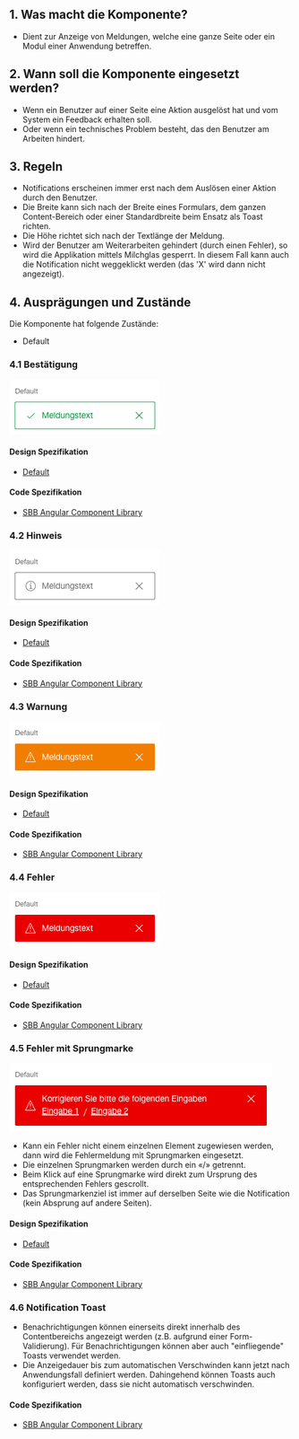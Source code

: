 ## 1. Was macht die Komponente?
* Dient zur Anzeige von Meldungen, welche eine ganze Seite oder ein Modul einer Anwendung betreffen.


## 2. Wann soll die Komponente eingesetzt werden?
* Wenn ein Benutzer auf einer Seite eine Aktion ausgelöst hat und vom System ein Feedback erhalten soll.
* Oder wenn ein technisches Problem besteht, das den Benutzer am Arbeiten hindert.


## 3. Regeln
* Notifications erscheinen immer erst nach dem Auslösen einer Aktion durch den Benutzer.
* Die Breite kann sich nach der Breite eines Formulars, dem ganzen Content-Bereich oder einer Standardbreite beim Ensatz als Toast richten.
* Die Höhe richtet sich nach der Textlänge der Meldung.
* Wird der Benutzer am Weiterarbeiten gehindert (durch einen Fehler), so wird die Applikation mittels Milchglas gesperrt. In diesem Fall kann auch die Notification nicht weggeklickt werden (das 'X' wird dann nicht angezeigt).


## 4. Ausprägungen und Zustände
Die Komponente hat folgende Zustände:
* Default

### 4.1 Bestätigung
![Darstellung der Komponente Benachrichtigung in der Ausprägung Bestätigung](https://raw.githubusercontent.com/sbb-design-systems/design-system-webapp-documentation/master/documentation/components/notification/images/notification_confirmation.png 'class: image')

#### Design Spezifikation
* [Default](https://www.sketch.com/s/58b25e4c-bf9c-4f74-973f-503538fcbea2/a/RLyo3x#Inspector)

#### Code Spezifikation
* [SBB Angular Component Library](https://sbb-angular.app.sbb.ch/business/components/notification)

### 4.2 Hinweis
![Darstellung der Komponente Benachrichtigung in der Ausprägung Hinweis](https://raw.githubusercontent.com/sbb-design-systems/design-system-webapp-documentation/master/documentation/components/notification/images/notification_information.png 'class: image')

#### Design Spezifikation
* [Default](https://www.sketch.com/s/58b25e4c-bf9c-4f74-973f-503538fcbea2/a/1wVPln#Inspector)

#### Code Spezifikation
* [SBB Angular Component Library](https://sbb-angular.app.sbb.ch/business/components/notification)

### 4.3 Warnung 
![Darstellung der Komponente Benachrichtigung in der Ausprägung Warnung](https://raw.githubusercontent.com/sbb-design-systems/design-system-webapp-documentation/master/documentation/components/notification/images/notification_warning.png 'class: image')

#### Design Spezifikation
* [Default](https://www.sketch.com/s/58b25e4c-bf9c-4f74-973f-503538fcbea2/a/pqYK5G#Inspector)

#### Code Spezifikation
* [SBB Angular Component Library](https://sbb-angular.app.sbb.ch/business/components/notification)

### 4.4 Fehler 
![Darstellung der Komponente Benachrichtigung in der Ausprägung Fehler](https://raw.githubusercontent.com/sbb-design-systems/design-system-webapp-documentation/master/documentation/components/notification/images/notification_error.png 'class: image')

#### Design Spezifikation
* [Default](https://www.sketch.com/s/58b25e4c-bf9c-4f74-973f-503538fcbea2/a/VPEo8A#Inspector)

#### Code Spezifikation
* [SBB Angular Component Library](https://sbb-angular.app.sbb.ch/business/components/notification)

### 4.5 Fehler mit Sprungmarke 
![Darstellung der Komponente Benachrichtigung in der Ausprägung Fehler mit Sprungmarke](https://raw.githubusercontent.com/sbb-design-systems/design-system-webapp-documentation/master/documentation/components/notification/images/notification_link.png 'class: image')

* Kann ein Fehler nicht einem einzelnen Element zugewiesen werden, dann wird die Fehlermeldung mit Sprungmarken eingesetzt.
* Die einzelnen Sprungmarken werden durch ein «/» getrennt.
* Beim Klick auf eine Sprungmarke wird direkt zum Ursprung des entsprechenden Fehlers gescrollt.
* Das Sprungmarkenziel ist immer auf derselben Seite wie die Notification (kein Absprung auf andere Seiten).

#### Design Spezifikation
* [Default](https://www.sketch.com/s/58b25e4c-bf9c-4f74-973f-503538fcbea2/a/YzZ58m#Inspector)

#### Code Spezifikation
* [SBB Angular Component Library](https://sbb-angular.app.sbb.ch/business/components/notification)


### 4.6 Notification Toast
* Benachrichtigungen können einerseits direkt innerhalb des Contentbereichs angezeigt werden (z.B. aufgrund einer Form-Validierung). Für Benachrichtigungen können aber auch "einfliegende" Toasts verwendet werden.
* Die Anzeigedauer bis zum automatischen Verschwinden kann jetzt nach Anwendungsfall definiert werden. Dahingehend können Toasts auch konfiguriert werden, dass sie nicht automatisch verschwinden.

#### Code Spezifikation
* [SBB Angular Component Library](https://sbb-angular.app.sbb.ch/business/components/notification-toast)
